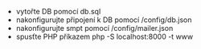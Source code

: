 - vytořte DB pomocí db.sql  
- nakonfigurujte připojení k DB pomocí /config/db.json  
- nakonfigurujte smpt pomocí /config/mailer.json  
- spusťte PHP příkazem php -S localhost:8000 -t www
